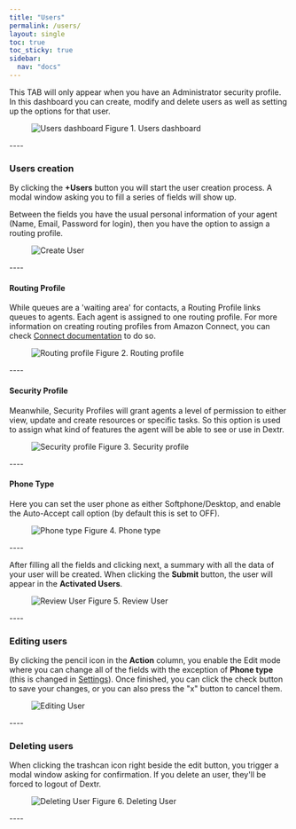 ```yaml
---
title: "Users"
permalink: /users/
layout: single
toc: true
toc_sticky: true
sidebar: 
  nav: "docs"
---
```


This TAB will only appear when you have an Administrator security profile. In this dashboard you can create, modify and delete users as well as setting up the options for that user.

<figure>
   <img src="{{ '/assets/images/users-dashboard.jpg' }}" alt="Users dashboard">
   <span>Figure 1. Users dashboard</span>
</figure>
----

### Users creation

By clicking the **+Users** button you will start the user creation process. A modal window asking you to fill a series of fields will show up. 

Between the fields you have the usual personal information of your agent (Name, Email, Password for login), then you have the option to assign a routing profile.

<figure>
   <img src="{{ '/assets/images/create-user.gif' }}" alt="Create User">
</figure>
----

#### Routing Profile

While queues are a 'waiting area' for contacts, a Routing Profile links queues to agents. Each agent is assigned to one routing profile. For more information on creating routing profiles from Amazon Connect, you can check [Connect documentation](https://docs.aws.amazon.com/connect/latest/adminguide/routing-profiles.html) to do so.

<figure>
   <img src="{{ '/assets/images/routing-profile.jpg' }}" alt="Routing profile">
   <span>Figure 2. Routing profile</span>
</figure>
----

#### Security Profile

Meanwhile, Security Profiles will grant agents a level of permission to either view, update and create resources or specific tasks. So this option is used to assign what kind of features the agent will be able to see or use in Dextr.

<figure>
   <img src="{{ '/assets/images/security-profile.jpg' }}" alt="Security profile">
   <span>Figure 3. Security profile</span>
</figure>
----

#### Phone Type

Here you can set the user phone as either Softphone/Desktop, and enable the Auto-Accept call option (by default this is set to OFF).

<figure>
   <img src="{{ '/assets/images/phone-type.jpg' }}" alt="Phone type">
   <span>Figure 4. Phone type</span>
</figure>
----

After filling all the fields and clicking next, a summary with all the data of your user will be created. When clicking the **Submit** button, the user will appear in the **Activated Users**.

<figure>
   <img src="{{ '/assets/images/review-user.jpg' }}" alt="Review User">
   <span>Figure 5. Review User</span>
</figure>
----

### Editing users

By clicking the pencil icon in the **Action** column, you enable the Edit mode where you can change all of the fields with the exception of **Phone type** (this is changed in [Settings](/docs/settings/)). Once finished, you can click the check button to save your changes, or you can also press the "x" button to cancel them.

<figure>
   <img src="{{ '/assets/images/editing-users.gif' }}" alt="Editing User">
</figure>
----

### Deleting users

When clicking the trashcan icon right beside the edit button, you trigger a modal window asking for confirmation. If you delete an user, they'll be forced to logout of Dextr.

<figure>
   <img src="{{ '/assets/images/deleting-users.jpg' }}" alt="Deleting User">
   <span>Figure 6. Deleting User</span>
</figure>
----
